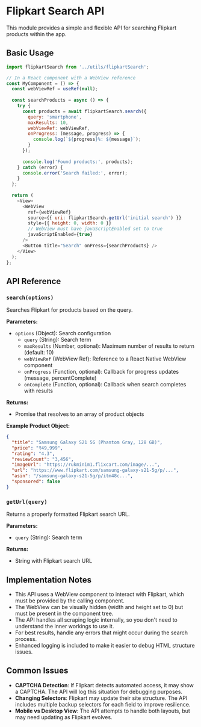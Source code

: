 # Flipkart Search API

This module provides a simple and flexible API for searching Flipkart products within the app.

## Basic Usage

```javascript
import flipkartSearch from '../utils/flipkartSearch';

// In a React component with a WebView reference
const MyComponent = () => {
  const webViewRef = useRef(null);
  
  const searchProducts = async () => {
    try {
      const products = await flipkartSearch.search({
        query: 'smartphone',
        maxResults: 10,
        webViewRef: webViewRef,
        onProgress: (message, progress) => {
          console.log(`${progress}%: ${message}`);
        }
      });
      
      console.log('Found products:', products);
    } catch (error) {
      console.error('Search failed:', error);
    }
  };
  
  return (
    <View>
      <WebView
        ref={webViewRef}
        source={{ uri: flipkartSearch.getUrl('initial search') }}
        style={{ height: 0, width: 0 }}
        // WebView must have javaScriptEnabled set to true
        javaScriptEnabled={true}
      />
      <Button title="Search" onPress={searchProducts} />
    </View>
  );
};
```

## API Reference

### `search(options)`

Searches Flipkart for products based on the query.

**Parameters:**

- `options` (Object): Search configuration
  - `query` (String): Search term
  - `maxResults` (Number, optional): Maximum number of results to return (default: 10)
  - `webViewRef` (WebView Ref): Reference to a React Native WebView component
  - `onProgress` (Function, optional): Callback for progress updates (message, percentComplete)
  - `onComplete` (Function, optional): Callback when search completes with results

**Returns:**

- Promise that resolves to an array of product objects

**Example Product Object:**

```json
{
  "title": "Samsung Galaxy S21 5G (Phantom Gray, 128 GB)",
  "price": "₹49,999",
  "rating": "4.3",
  "reviewCount": "3,456",
  "imageUrl": "https://rukminim1.flixcart.com/image/...",
  "url": "https://www.flipkart.com/samsung-galaxy-s21-5g/p/...",
  "asin": "/samsung-galaxy-s21-5g/p/itm48c...",
  "sponsored": false
}
```

### `getUrl(query)`

Returns a properly formatted Flipkart search URL.

**Parameters:**

- `query` (String): Search term

**Returns:**

- String with Flipkart search URL

## Implementation Notes

- This API uses a WebView component to interact with Flipkart, which must be provided by the calling component.
- The WebView can be visually hidden (width and height set to 0) but must be present in the component tree.
- The API handles all scraping logic internally, so you don't need to understand the inner workings to use it.
- For best results, handle any errors that might occur during the search process.
- Enhanced logging is included to make it easier to debug HTML structure issues.

## Common Issues

- **CAPTCHA Detection**: If Flipkart detects automated access, it may show a CAPTCHA. The API will log this situation for debugging purposes.
- **Changing Selectors**: Flipkart may update their site structure. The API includes multiple backup selectors for each field to improve resilience.
- **Mobile vs Desktop View**: The API attempts to handle both layouts, but may need updating as Flipkart evolves.
